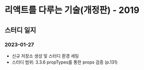 # 리액트를 다루는 기술(개정판) - 2019

## 스터디 일지
 ### 2023-01-27
 - 신규 저장소 생성 및 스터디 환경 세팅
 - 스터디 범위: 3.3.6 propTypes를 통한 props 검증 (p.131)